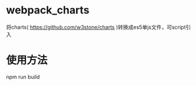 # webpack_charts
将charts( https://github.com/w3stone/charts )转换成es5单js文件，可script引入

# 使用方法
npm run build

